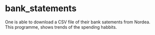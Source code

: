 # bank_statements
One is able to download a CSV file of their bank satements from Nordea. This programme, shows trends of the spending habbits.
